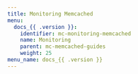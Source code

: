 ```yaml
---
title: Monitoring Memcached
menu:
  docs_{{ .version }}:
    identifier: mc-monitoring-memcached
    name: Monitoring
    parent: mc-memcached-guides
    weight: 25
menu_name: docs_{{ .version }}
---
```

